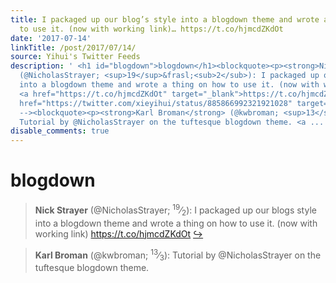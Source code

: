 ```yaml
---
title: I packaged up our blog’s style into a blogdown theme and wrote a thing on how
  to use it. (now with working link)… https://t.co/hjmcdZKdOt
date: '2017-07-14'
linkTitle: /post/2017/07/14/
source: Yihui's Twitter Feeds
description: ' <h1 id="blogdown">blogdown</h1><blockquote><p><strong>Nick Strayer</strong>
  (@NicholasStrayer; <sup>19</sup>&frasl;<sub>2</sub>): I packaged up our blogs style
  into a blogdown theme and wrote a thing on how to use it. (now with working link)
  <a href="https://t.co/hjmcdZKdOt" target="_blank">https://t.co/hjmcdZKdOt</a> <a
  href="https://twitter.com/xieyihui/status/885866992321921028" target="_blank">&#8618;</a></p></blockquote><!--
  --><blockquote><p><strong>Karl Broman</strong> (@kwbroman; <sup>13</sup>&frasl;<sub>3</sub>):
  Tutorial by @NicholasStrayer on the tuftesque blogdown theme. <a ...'
disable_comments: true
---
```

 <h1 id="blogdown">blogdown</h1><blockquote><p><strong>Nick Strayer</strong> (@NicholasStrayer; <sup>19</sup>&frasl;<sub>2</sub>): I packaged up our blogs style into a blogdown theme and wrote a thing on how to use it. (now with working link) <a href="https://t.co/hjmcdZKdOt" target="_blank">https://t.co/hjmcdZKdOt</a> <a href="https://twitter.com/xieyihui/status/885866992321921028" target="_blank">&#8618;</a></p></blockquote><!-- --><blockquote><p><strong>Karl Broman</strong> (@kwbroman; <sup>13</sup>&frasl;<sub>3</sub>): Tutorial by @NicholasStrayer on the tuftesque blogdown theme. <a ...